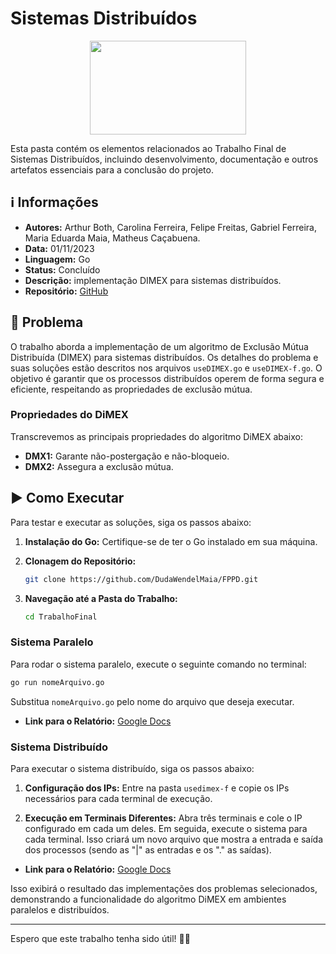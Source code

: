 # Sistemas Distribuídos

<div align="center">
 <img height=150 width=250 src="https://media.tenor.com/iOc4hqMDGuEAAAAj/bubu-dudu-love.gif">
</div>

Esta pasta contém os elementos relacionados ao Trabalho Final de Sistemas Distribuídos, incluindo desenvolvimento, documentação e outros artefatos essenciais para a conclusão do projeto.

## ℹ️ Informações
- **Autores:** Arthur Both, Carolina Ferreira, Felipe Freitas, Gabriel Ferreira, Maria Eduarda Maia, Matheus Caçabuena.
- **Data:** 01/11/2023
- **Linguagem:** Go
- **Status:** Concluído
- **Descrição:** implementação DIMEX para sistemas distribuídos.
- **Repositório:** [GitHub](https://github.com/DudaWendelMaia/FPPD.git)

## 🎯 Problema
O trabalho aborda a implementação de um algoritmo de Exclusão Mútua Distribuída (DIMEX) para sistemas distribuídos. Os detalhes do problema e suas soluções estão descritos nos arquivos `useDIMEX.go` e `useDIMEX-f.go`. O objetivo é garantir que os processos distribuídos operem de forma segura e eficiente, respeitando as propriedades de exclusão mútua.

### Propriedades do DiMEX
Transcrevemos as principais propriedades do algoritmo DiMEX abaixo:
- **DMX1:** Garante não-postergação e não-bloqueio.
- **DMX2:** Assegura a exclusão mútua.

## ▶️ Como Executar
Para testar e executar as soluções, siga os passos abaixo:

1. **Instalação do Go:**
   Certifique-se de ter o Go instalado em sua máquina.

2. **Clonagem do Repositório:**
   ```sh
   git clone https://github.com/DudaWendelMaia/FPPD.git
   ```
   
3. **Navegação até a Pasta do Trabalho:**
   ```sh
   cd TrabalhoFinal
   ```
   
### Sistema Paralelo
Para rodar o sistema paralelo, execute o seguinte comando no terminal:
```sh
go run nomeArquivo.go
```
Substitua `nomeArquivo.go` pelo nome do arquivo que deseja executar.

- **Link para o Relatório:** [Google Docs](https://docs.google.com/document/d/1hZwiRl1R6qfaZnRajG81AuIG6c954upsHb9wEF3NbPY/edit?usp=sharing)

### Sistema Distribuído
Para executar o sistema distribuído, siga os passos abaixo:

1. **Configuração dos IPs:**
   Entre na pasta `usedimex-f` e copie os IPs necessários para cada terminal de execução.

2. **Execução em Terminais Diferentes:**
Abra três terminais e cole o IP configurado em cada um deles. Em seguida, execute o sistema para cada terminal. Isso criará um novo arquivo que mostra a entrada e saída dos processos (sendo as "|" as entradas e os "." as saídas).

- **Link para o Relatório:** [Google Docs](https://docs.google.com/document/d/17DKEDn-sbCOc2t-X6sATWdOPyLLwz9Xp4i4_NPJq6hc/edit?usp=sharing)

Isso exibirá o resultado das implementações dos problemas selecionados, demonstrando a funcionalidade do algoritmo DiMEX em ambientes paralelos e distribuídos.

---

Espero que este trabalho tenha sido útil! 🚀✨
